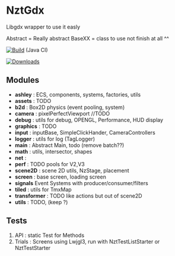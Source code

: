 # NztGdx
Libgdx wrapper to use it easly

Abstract = Really abstract 
BaseXX = class to use
not finish at all ^^

[![Build](https://github.com/fabiitch/NztGdx/workflows/Java%20CI/badge.svg?branch=master)](https://github.com/fabiitch/NztGdx/actions/workflows/gradle.yml) (Java CI)  


[![Downloads](https://img.shields.io/github/downloads/fabiitch/NztGdx/total.svg)](https://github.com/fabiitch/NztGdx/releases)  

## Modules

* **ashley** : ECS, components, systems, factories, utils
* **assets** : TODO
* **b2d** : Box2D physics (event pooling, system)
* **camera** : pixelPerfectViewport //TODO
* **debug** : utils for debug, OPENGL, Performance, HUD display
* **graphics** : TODO
* **input** : inputBase, SimpleClickHander, CameraControllers
* **logger** : utils for log (TagLogger)
* **main** : Abstract Main, todo (remove batch??)
* **math** : utils, intersector, shapes
* **net** :
* **perf** : TODO pools for V2,V3
* **scene2D** : scene 2D utils, NzStage, placement
* **screen** : base screen, loading screen
* **signals** Event Systems with producer/consumer/filters
* **tiled** : utils for TmxMap
* **transformer** : TODO like actions but out of scene2D
* **utils** : TODO, (keep ?)


## Tests

1) API    :  static Test for Methods
2) Trials : Screens using Lwjgl3, run with NztTestListStarter or NztTestStarter
